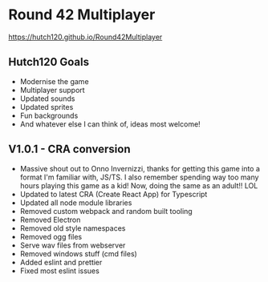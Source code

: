 # Round 42 Multiplayer

https://hutch120.github.io/Round42Multiplayer

## Hutch120 Goals

- Modernise the game
- Multiplayer support
- Updated sounds
- Updated sprites
- Fun backgrounds
- And whatever else I can think of, ideas most welcome!

## V1.0.1 - CRA conversion

- Massive shout out to Onno Invernizzi, thanks for getting this game into a format I'm familiar with, JS/TS. I also remember spending way too many hours playing this game as a kid! Now, doing the same as an adult!! LOL
- Updated to latest CRA (Create React App) for Typescript
- Updated all node module libraries
- Removed custom webpack and random built tooling
- Removed Electron
- Removed old style namespaces
- Removed ogg files
- Serve wav files from webserver
- Removed windows stuff (cmd files)
- Added eslint and prettier
- Fixed most eslint issues
